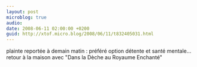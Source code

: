 ```yaml
---
layout: post
microblog: true
audio: 
date: 2008-06-11 02:00:00 +0200
guid: http://xtof.micro.blog/2008/06/11/t832405031.html
---
```

plainte reportée à demain matin : préféré option détente et santé mentale... retour à la maison avec "Dans la Dèche au Royaume Enchanté"
